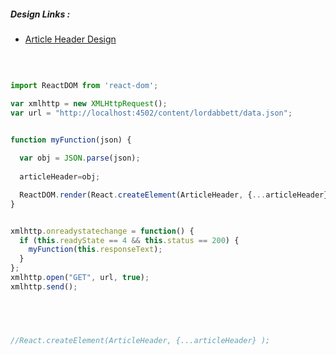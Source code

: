 ##### Design Links :

- [Article Header Design](https://zpl.io/a7eeGvv 'Zeplin Design link')

<br/>

```jsx

import ReactDOM from 'react-dom';

var xmlhttp = new XMLHttpRequest();
var url = "http://localhost:4502/content/lordabbett/data.json";


function myFunction(json) {
  
  var obj = JSON.parse(json);
						   
  articleHeader=obj;

  ReactDOM.render(React.createElement(ArticleHeader, {...articleHeader} ), document.getElementById('rsg-root'));
}


xmlhttp.onreadystatechange = function() {
  if (this.readyState == 4 && this.status == 200) {   
    myFunction(this.responseText);
  }
};
xmlhttp.open("GET", url, true);
xmlhttp.send();
	




//React.createElement(ArticleHeader, {...articleHeader} );

```


